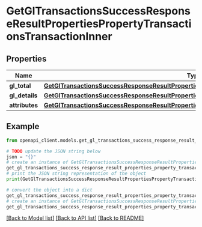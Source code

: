 # GetGlTransactionsSuccessResponseResultPropertiesPropertyTransactionsTransactionInner


## Properties

Name | Type | Description | Notes
------------ | ------------- | ------------- | -------------
**gl_total** | [**GetGlTransactionsSuccessResponseResultPropertiesPropertyTransactionsTransactionInnerGlTotal**](GetGlTransactionsSuccessResponseResultPropertiesPropertyTransactionsTransactionInnerGlTotal.md) |  | 
**gl_details** | [**GetGlTransactionsSuccessResponseResultPropertiesPropertyTransactionsTransactionInnerGlDetails**](GetGlTransactionsSuccessResponseResultPropertiesPropertyTransactionsTransactionInnerGlDetails.md) |  | [optional] 
**attributes** | [**GetGlTransactionsSuccessResponseResultPropertiesPropertyTransactionsTransactionInnerAttributes**](GetGlTransactionsSuccessResponseResultPropertiesPropertyTransactionsTransactionInnerAttributes.md) |  | 

## Example

```python
from openapi_client.models.get_gl_transactions_success_response_result_properties_property_transactions_transaction_inner import GetGlTransactionsSuccessResponseResultPropertiesPropertyTransactionsTransactionInner

# TODO update the JSON string below
json = "{}"
# create an instance of GetGlTransactionsSuccessResponseResultPropertiesPropertyTransactionsTransactionInner from a JSON string
get_gl_transactions_success_response_result_properties_property_transactions_transaction_inner_instance = GetGlTransactionsSuccessResponseResultPropertiesPropertyTransactionsTransactionInner.from_json(json)
# print the JSON string representation of the object
print(GetGlTransactionsSuccessResponseResultPropertiesPropertyTransactionsTransactionInner.to_json())

# convert the object into a dict
get_gl_transactions_success_response_result_properties_property_transactions_transaction_inner_dict = get_gl_transactions_success_response_result_properties_property_transactions_transaction_inner_instance.to_dict()
# create an instance of GetGlTransactionsSuccessResponseResultPropertiesPropertyTransactionsTransactionInner from a dict
get_gl_transactions_success_response_result_properties_property_transactions_transaction_inner_from_dict = GetGlTransactionsSuccessResponseResultPropertiesPropertyTransactionsTransactionInner.from_dict(get_gl_transactions_success_response_result_properties_property_transactions_transaction_inner_dict)
```
[[Back to Model list]](../README.md#documentation-for-models) [[Back to API list]](../README.md#documentation-for-api-endpoints) [[Back to README]](../README.md)


